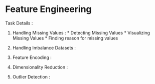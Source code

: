 # Feature Engineering

Task Details :

1. Handling Missing Values :
        * Detecting Missing Values
        * Visualizing Missing Values
        * Finding reason for missing values

2. Handling Imbalance Datasets :

3. Feature Encoding :

4. Dimensionality Reduction :

5. Outlier Detection :